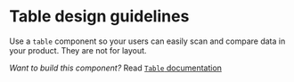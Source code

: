# Table design guidelines

Use a `table` component so your users can easily scan and compare data in your product. They are not for layout.

_Want to build this component?_ Read [`Table` documentation](https://consensys.github.io/rimble-ui/?path=/story/components-table--documentation)

<!-- STORY -->
